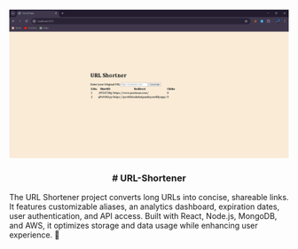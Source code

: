 <div align="center">
  <br />
      <img src="https://github.com/Akpan123/3-D-shop-website/blob/main/client/src/assets/short-url.png" alt="Project Banner">
  <br />
 
  </div>

  <h3 align="center"># URL-Shortener</h3>


The URL Shortener project converts long URLs into concise, shareable links. It features customizable aliases, an analytics dashboard, expiration dates, user authentication, and API access. Built with React, Node.js, MongoDB, and AWS, it optimizes storage and data usage while enhancing user experience. 🚀
